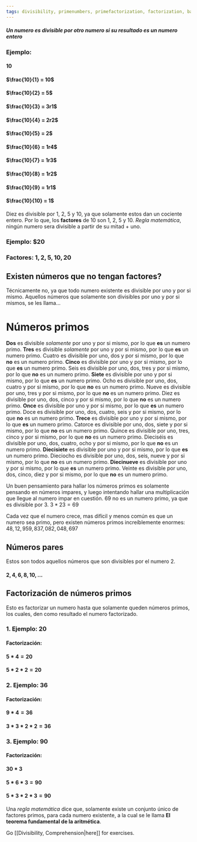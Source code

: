 ```yaml
---
tags: divisibility, primenumbers, primefactorization, factorization, basicarithmetic
---
```


##### **_Un numero es divisible por otro numero si su resultado es un numero entero_**
### Ejemplo:

#### $10$
#### $\frac{10}{1} = 10$
#### $\frac{10}{2} = 5$
#### $\frac{10}{3} = 3r1$ 
#### $\frac{10}{4} = 2r2$
#### $\frac{10}{5} = 2$
#### $\frac{10}{6} = 1r4$
#### $\frac{10}{7} = 1r3$
#### $\frac{10}{8} = 1r2$
#### $\frac{10}{9} = 1r1$
#### $\frac{10}{10} = 1$

Diez es divisible por $1$, $2$, $5$ y $10$, ya que solamente estos dan un cociente entero.
Por lo que, los **factores** de $10$ son 1, 2, 5 y 10.
_Regla matemática_, ningún numero sera divisible a partir de su mitad + uno.

### Ejemplo: $20
### Factores: $1, 2, 5, 10, 20$

## Existen números que no tengan factores?

Técnicamente no, ya que todo numero existente es divisible por uno y por si mismo.
Aquellos números que solamente son divisibles por uno y por si mismos, se les llama...
# Números primos

**Dos** es divisible _solamente_ por uno y por si mismo, por lo que **es** un numero primo.
**Tres** es divisible _solamente_ por uno y por si mismo, por lo que **es** un numero primo.
Cuatro es divisible por uno, dos y por si mismo, por lo que **no** es un numero primo.
**Cinco** es divisible por uno y por si mismo, por lo que **es** un numero primo.
Seis es divisible por uno, dos, tres y por si mismo, por lo que **no** es un numero primo.
**Siete** es divisible por uno y por si mismo, por lo que **es** un numero primo.
Ocho es divisible por uno, dos, cuatro y por si mismo, por lo que **no** es un numero primo.
Nueve es divisible por uno, tres y por si mismo, por lo que **no** es un numero primo.
Diez es divisible por uno, dos, cinco y por si mismo, por lo que **no** es un numero primo.
**Once** es divisible por uno y por si mismo, por lo que **es** un numero primo.
Doce es divisible por uno, dos, cuatro, seis y por si mismo, por lo que **no** es un numero primo.
**Trece** es divisible por uno y por si mismo, por lo que **es** un numero primo.
Catorce es divisible por uno, dos, siete y por si mismo, por lo que **no** es un numero primo.
Quince es divisible por uno, tres, cinco y por si mismo, por lo que **no** es un numero primo.
Dieciséis es divisible por uno, dos, cuatro, ocho y por si mismo, por lo que **no** es un numero primo.
**Diecisiete** es divisible por uno y por si mismo, por lo que **es** un numero primo.
Dieciocho es divisible por uno, dos, seis, nueve y por si mismo, por lo que **no** es un numero primo.
**Diecinueve** es divisible por uno y por si mismo, por lo que **es** un numero primo.
Veinte es divisible por uno, dos, cinco, diez y por si mismo, por lo que **no** es un numero primo.

Un buen pensamiento para hallar los números primos es solamente pensando en números impares, y luego intentando hallar una multiplicación que llegue al numero impar en cuestión.
$69$ no es un numero primo, ya que es divisible por 3. $3 * 23 = 69$

Cada vez que el numero crece, mas difícil y menos común es que un numero sea primo, pero existen números primos increíblemente enormes: $48,12,959,837,082,048,697$
## Números pares

Estos son todos aquellos números que son divisibles por el numero $2$.
#### $2, 4, 6, 8, 10, ...$

## Factorización de números primos

Esto es factorizar un numero hasta que solamente queden números primos, los cuales, den como resultado el numero factorizado.

### 1. Ejemplo: $20$
#### 	Factorización: 
#### 	$5*4 = 20$
#### 	$5 * 2 * 2 = 20$

### 2. Ejemplo: 36
#### 	Factorización:
#### 	$9 * 4 = 36$
#### 	$3 * 3 * 2 * 2 = 36$

### 3. Ejemplo: 90
#### 	Factorización:
#### 	$30 * 3$
#### 	$5 * 6 * 3 = 90$
#### 	$5 * 3 * 2 * 3 = 90$

Una _regla matemática_ dice que, solamente existe un conjunto único de factores primos, para cada numero existente, a la cual se le llama **El teorema fundamental de la aritmética**.

Go [[Divisibility, Comprehension|here]] for exercises.